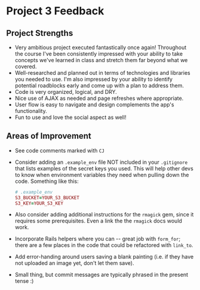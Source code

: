 # Project 3 Feedback

## Project Strengths

* Very ambitious project executed fantastically once again! Throughout the course I've been consistently impressed with your ability to take concepts we've learned in class and stretch them far beyond what we covered.
* Well-researched and planned out in terms of technologies and libraries you needed to use. I'm also impressed by your ability to identify potential roadblocks early and come up with a plan to address them.
* Code is very organized, logical, and DRY.
* Nice use of AJAX as needed and page refreshes where appropriate.
* User flow is easy to navigate and design complements the app's functionality.
* Fun to use and love the social aspect as well!

## Areas of Improvement

* See code comments marked with `CJ`
* Consider adding an `.example_env` file NOT included in your `.gitignore` that lists examples of the secret keys you used. This will help other devs to know when environment variables they need when pulling down the code. Something like this:

  ```ruby
  # .example_env
  S3_BUCKET=YOUR_S3_BUCKET
  S3_KEY=YOUR_S3_KEY
  ```
* Also consider adding additional instructions for the `rmagick` gem, since it requires some prerequisites. Even a link the the `rmagick` docs would work.
* Incorporate Rails helpers where you can -- great job with `form_for`; there are a few places in the code that could be refactored with `link_to`.
* Add error-handing around users saving a blank painting (i.e. if they have not uploaded an image yet, don't let them save).
* Small thing, but commit messages are typically phrased in the present tense :)
